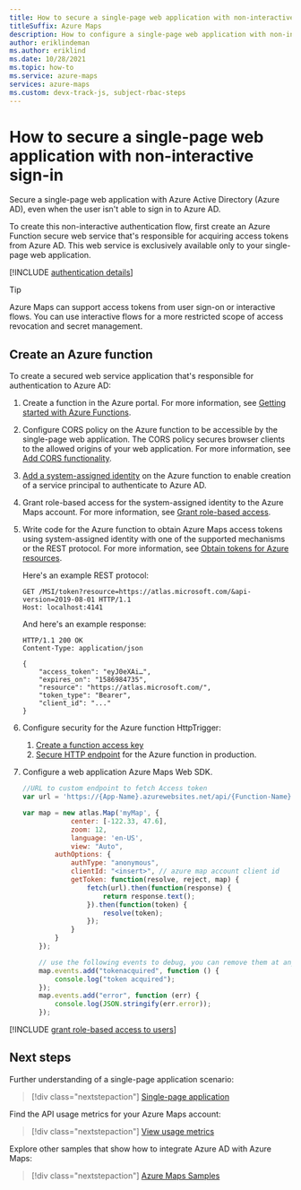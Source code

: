 ```yaml
---
title: How to secure a single-page web application with non-interactive sign-in in Microsoft Azure Maps
titleSuffix: Azure Maps
description: How to configure a single-page web application with non-interactive Azure role-based access control (Azure RBAC) and Azure Maps Web SDK.
author: eriklindeman
ms.author: eriklind
ms.date: 10/28/2021
ms.topic: how-to
ms.service: azure-maps
services: azure-maps
ms.custom: devx-track-js, subject-rbac-steps
---
```


# How to secure a single-page web application with non-interactive sign-in

Secure a single-page web application with Azure Active Directory (Azure AD), even when the user isn't able to sign in to Azure AD.

To create this non-interactive authentication flow, first create an Azure Function secure web service that's responsible for acquiring access tokens from Azure AD. This web service is exclusively available only to your single-page web application.

[!INCLUDE [authentication details](./includes/view-authentication-details.md)]

> [!TIP]
> Azure Maps can support access tokens from user sign-on or interactive flows. You can use interactive flows for a more restricted scope of access revocation and secret management.

## Create an Azure function

To create a secured web service application that's responsible for authentication to Azure AD:

1. Create a function in the Azure portal. For more information, see [Getting started with Azure Functions].

2. Configure CORS policy on the Azure function to be accessible by the single-page web application. The CORS policy secures browser clients to the allowed origins of your web application. For more information, see [Add CORS functionality].

3. [Add a system-assigned identity] on the Azure function to enable creation of a service principal to authenticate to Azure AD.  

4. Grant role-based access for the system-assigned identity to the Azure Maps account. For more information, see [Grant role-based access].

5. Write code for the Azure function to obtain Azure Maps access tokens using system-assigned identity with one of the supported mechanisms or the REST protocol. For more information, see [Obtain tokens for Azure resources].

    Here's an example REST protocol:

    ```http
    GET /MSI/token?resource=https://atlas.microsoft.com/&api-version=2019-08-01 HTTP/1.1
    Host: localhost:4141
    ```

    And here's an example response:

    ```http
    HTTP/1.1 200 OK
    Content-Type: application/json

    {
        "access_token": "eyJ0eXAi…",
        "expires_on": "1586984735",
        "resource": "https://atlas.microsoft.com/",
        "token_type": "Bearer",
        "client_id": "..."
    }
    ```

6. Configure security for the Azure function HttpTrigger:

   1. [Create a function access key]
   1. [Secure HTTP endpoint](../azure-functions/functions-bindings-http-webhook-trigger.md?tabs=csharp#secure-an-http-endpoint-in-production) for the Azure function in production.

7. Configure a web application Azure Maps Web SDK.

    ```javascript
    //URL to custom endpoint to fetch Access token
    var url = 'https://{App-Name}.azurewebsites.net/api/{Function-Name}?code={API-Key}';

    var map = new atlas.Map('myMap', {
                center: [-122.33, 47.6],
                zoom: 12,
                language: 'en-US',
                view: "Auto",
            authOptions: {
                authType: "anonymous",
                clientId: "<insert>", // azure map account client id
                getToken: function(resolve, reject, map) {
                    fetch(url).then(function(response) {
                        return response.text();
                    }).then(function(token) {
                        resolve(token);
                    });
                }
            }
        });

        // use the following events to debug, you can remove them at any time.
        map.events.add("tokenacquired", function () {
            console.log("token acquired");
        });
        map.events.add("error", function (err) {
            console.log(JSON.stringify(err.error));
        });
    ```

[!INCLUDE [grant role-based access to users](./includes/grant-rbac-users.md)]

## Next steps

Further understanding of a single-page application scenario:
> [!div class="nextstepaction"]
> [Single-page application](../active-directory/develop/scenario-spa-overview.md)

Find the API usage metrics for your Azure Maps account:
> [!div class="nextstepaction"]
> [View usage metrics](how-to-view-api-usage.md)

Explore other samples that show how to integrate Azure AD with Azure Maps:
> [!div class="nextstepaction"]
> [Azure Maps Samples](https://github.com/Azure-Samples/Azure-Maps-AzureAD-Samples/tree/master/src/ClientGrant)

[Getting started with Azure Functions]: ../azure-functions/functions-get-started.md
[Add CORS functionality]: ../app-service/app-service-web-tutorial-rest-api.md#add-cors-functionality
[Add a system-assigned identity]: ../app-service/overview-managed-identity.md?tabs=dotnet#add-a-system-assigned-identity
[Grant role-based access]: #grant-role-based-access-for-users-to-azure-maps
[Obtain tokens for Azure resources]: ../app-service/overview-managed-identity.md?tabs=dotnet#add-a-system-assigned-identity
[Create a function access key]: ../azure-functions/functions-bindings-http-webhook-trigger.md?tabs=csharp#authorization-keys